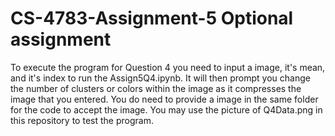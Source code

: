 # CS-4783-Assignment-5 Optional assignment

To execute the program for Question 4 you need to input a image, it's mean, and it's index to run the Assign5Q4.ipynb. It will then prompt you change the number of clusters or colors within the image as it compresses the image that you entered. You do need to provide a image in the same folder for the code to accept the image. You may use the picture of Q4Data.png in this repository to test the program.
